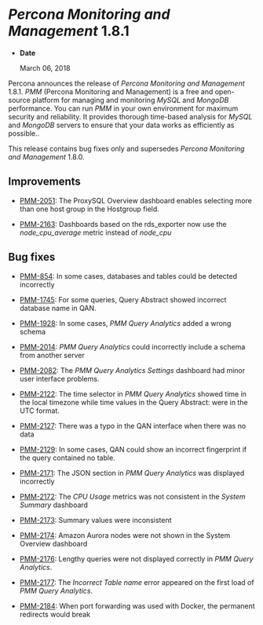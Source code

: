 # *Percona Monitoring and Management* 1.8.1


* **Date**

    March 06, 2018


Percona announces the release of *Percona Monitoring and Management* 1.8.1.  *PMM* (Percona Monitoring and Management) is a free and open-source platform for managing and monitoring *MySQL* and *MongoDB* performance.  You can run *PMM* in your own environment for maximum security and reliability. It provides thorough time-based analysis for *MySQL* and *MongoDB* servers to ensure that your data works as efficiently as possible..

This release contains bug fixes only and supersedes
*Percona Monitoring and Management*
1.8.0.

## Improvements


* [PMM-2051](https://jira.percona.com/browse/PMM-2051): The ProxySQL Overview dashboard enables selecting
more than one host group in the Hostgroup field.


* [PMM-2163](https://jira.percona.com/browse/PMM-2163): Dashboards based on the rds_exporter now use the *node_cpu_average* metric instead of *node_cpu*

## Bug fixes


* [PMM-854](https://jira.percona.com/browse/PMM-854): In some cases, databases and tables could be detected incorrectly


* [PMM-1745](https://jira.percona.com/browse/PMM-1745): For some queries, Query Abstract showed incorrect database name in QAN.


* [PMM-1928](https://jira.percona.com/browse/PMM-1928): In some cases, *PMM Query Analytics* added a wrong schema


* [PMM-2014](https://jira.percona.com/browse/PMM-2014): *PMM Query Analytics* could incorrectly include a schema from another server


* [PMM-2082](https://jira.percona.com/browse/PMM-2082): The *PMM Query Analytics Settings* dashboard had minor user interface problems.


* [PMM-2122](https://jira.percona.com/browse/PMM-2122): The time selector in *PMM Query Analytics* showed time in the local
timezone while time values in the Query Abstract: were in
the UTC format.


* [PMM-2127](https://jira.percona.com/browse/PMM-2127): There was a typo in the QAN interface when there was no data


* [PMM-2129](https://jira.percona.com/browse/PMM-2129): In some cases, QAN could show an incorrect fingerprint if the query contained no table.


* [PMM-2171](https://jira.percona.com/browse/PMM-2171): The JSON section in *PMM Query Analytics* was displayed incorrectly


* [PMM-2172](https://jira.percona.com/browse/PMM-2172): The *CPU Usage* metrics was not consistent in the *System Summary* dashboard


* [PMM-2173](https://jira.percona.com/browse/PMM-2173): Summary values were inconsistent


* [PMM-2174](https://jira.percona.com/browse/PMM-2174): Amazon Aurora nodes were not shown in the System Overview dashboard


* [PMM-2176](https://jira.percona.com/browse/PMM-2176): Lengthy queries were not displayed correctly in *PMM Query Analytics*.


* [PMM-2177](https://jira.percona.com/browse/PMM-2177): The *Incorrect Table name* error appeared on the first load of *PMM Query Analytics*.


* [PMM-2184](https://jira.percona.com/browse/PMM-2184): When port forwarding was used with Docker, the permanent redirects would break

<!-- -*- mode: rst -*- -->
<!-- Tips (tip) -->
<!-- Abbreviations (abbr) -->
<!-- Docker commands (docker) -->
<!-- Graphical interface elements (gui) -->
<!-- Options and parameters (opt) -->
<!-- pmm-admin commands (pmm-admin) -->
<!-- SQL commands (sql) -->
<!-- PMM Dashboards (dbd) -->
<!-- * Text labels -->
<!-- Special headings (h) -->
<!-- Status labels (status) -->
